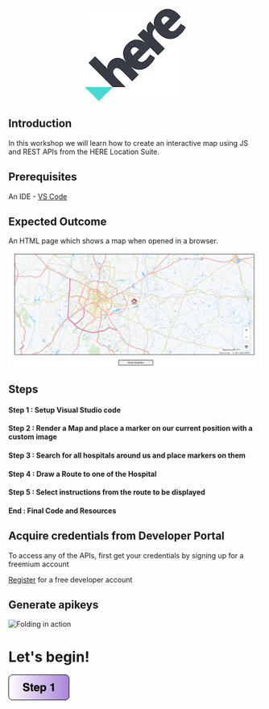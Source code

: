 <p align="center">
  <img src="https://github.com/vidhanbhonsle/Interactive-Map-Workshop/blob/master/img/HERE_Logo_2016_POS_sRGB200X183.jpg" />
</p>

## Introduction

In this workshop we will learn how to create an interactive map using JS and REST APIs from the HERE Location Suite.

## Prerequisites
An IDE - [VS Code](https://code.visualstudio.com/download)

## Expected Outcome
An HTML page which shows a map when opened in a browser.

![Folding in action](/img/outcome.png)

## Steps
#### Step 1 : Setup Visual Studio code
#### Step 2 : Render a Map and place a marker on our current position with a custom image
#### Step 3 : Search for all hospitals around us and place markers on them
#### Step 4 : Draw a Route to one of the Hospital
#### Step 5 : Select instructions from the route to be displayed
#### End    : Final Code and Resources

## Acquire credentials from Developer Portal 
To access any of the APIs, first get your credentials by signing up for a freemium account

[Register](https://developer.here.com/events/community-sa) for a free developer account</br>

## Generate apikeys

![Folding in action](https://github.com/vidhanbhonsle/Interactive-Map-Workshop/blob/master/img/RegistrationGif.gif)

# Let's begin!

[![Foo](https://github.com/vidhanbhonsle/Interactive-Map-Workshop/blob/master/img/s1.png)](https://github.com/vidhanbhonsle/Interactive-Map-Workshop/blob/master/Step1.md) 





